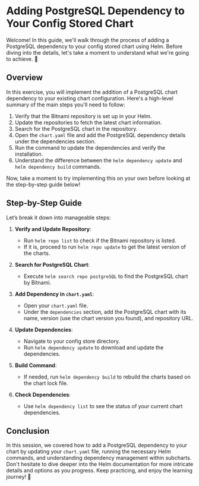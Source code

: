 # Adding PostgreSQL Dependency to Your Config Stored Chart

Welcome! In this guide, we'll walk through the process of adding a PostgreSQL dependency to your config stored chart using Helm. Before diving into the details, let's take a moment to understand what we're going to achieve. 🚀

## Overview

In this exercise, you will implement the addition of a PostgreSQL chart dependency to your existing chart configuration. Here's a high-level summary of the main steps you'll need to follow:

1. Verify that the Bitnami repository is set up in your Helm.
2. Update the repositories to fetch the latest chart information.
3. Search for the PostgreSQL chart in the repository.
4. Open the `chart.yaml` file and add the PostgreSQL dependency details under the dependencies section.
5. Run the command to update the dependencies and verify the installation.
6. Understand the difference between the `helm dependency update` and `helm dependency build` commands.

Now, take a moment to try implementing this on your own before looking at the step-by-step guide below!

## Step-by-Step Guide

Let’s break it down into manageable steps:

1. **Verify and Update Repository**:

   - Run `helm repo list` to check if the Bitnami repository is listed.
   - If it is, proceed to run `helm repo update` to get the latest version of the charts.

2. **Search for PostgreSQL Chart**:

   - Execute `helm search repo postgreSQL` to find the PostgreSQL chart by Bitnami.

3. **Add Dependency in `chart.yaml`**:

   - Open your `chart.yaml` file.
   - Under the `dependencies` section, add the PostgreSQL chart with its name, version (use the chart version you found), and repository URL.

4. **Update Dependencies**:

   - Navigate to your config store directory.
   - Run `helm dependency update` to download and update the dependencies.

5. **Build Command**:

   - If needed, run `helm dependency build` to rebuild the charts based on the chart lock file.

6. **Check Dependencies**:
   - Use `helm dependency list` to see the status of your current chart dependencies.

## Conclusion

In this session, we covered how to add a PostgreSQL dependency to your chart by updating your `chart.yaml` file, running the necessary Helm commands, and understanding dependency management within subcharts. Don't hesitate to dive deeper into the Helm documentation for more intricate details and options as you progress. Keep practicing, and enjoy the learning journey! 🎉
